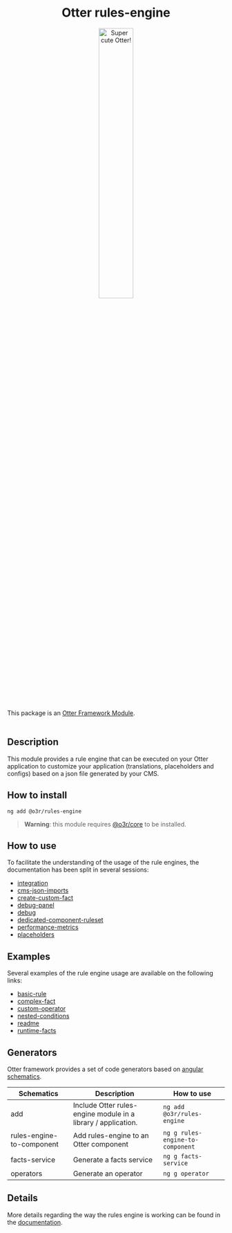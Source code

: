 <h1 align="center">Otter rules-engine</h1>
<p align="center">
  <img src="https://raw.githubusercontent.com/AmadeusITGroup/otter/main/assets/logo/otter.png" alt="Super cute Otter!" width="40%"/>
</p>

This package is an [Otter Framework Module](https://github.com/AmadeusITGroup/otter/tree/main/docs/core/MODULE.md).
<br />
<br />

## Description

This module provides a rule engine that can be executed on your Otter application to customize your application (translations,
placeholders and configs) based on a json file generated by your CMS.

## How to install

```shell
ng add @o3r/rules-engine
```

> **Warning**: this module requires [@o3r/core](https://www.npmjs.com/package/@o3r/core) to be installed.

## How to use

To facilitate the understanding of the usage of the rule engines, the documentation has been split in several sessions:

- [integration](https://github.com/AmadeusITGroup/otter/tree/main/docs/rules-engine/how-to-use/integration.md)
- [cms-json-imports](https://github.com/AmadeusITGroup/otter/tree/main/docs/rules-engine/how-to-use/cms-json-imports.md)
- [create-custom-fact](https://github.com/AmadeusITGroup/otter/tree/main/docs/rules-engine/how-to-use/create-custom-fact.md)
- [debug-panel](https://github.com/AmadeusITGroup/otter/tree/main/docs/rules-engine/how-to-use/debug-panel.md)
- [debug](https://github.com/AmadeusITGroup/otter/tree/main/docs/rules-engine/how-to-use/debug.md)
- [dedicated-component-ruleset](https://github.com/AmadeusITGroup/otter/tree/main/docs/rules-engine/how-to-use/dedicated-component-ruleset.md)
- [performance-metrics](https://github.com/AmadeusITGroup/otter/tree/main/docs/rules-engine/how-to-use/performance-metrics.md)
- [placeholders](https://github.com/AmadeusITGroup/otter/tree/main/docs/rules-engine/how-to-use/placeholders.md)

## Examples

Several examples of the rule engine usage are available on the following links:

- [basic-rule](https://github.com/AmadeusITGroup/otter/tree/main/docs/rules-engine/examples/basic-rule.md)
- [complex-fact](https://github.com/AmadeusITGroup/otter/tree/main/docs/rules-engine/examples/complex-fact.md)
- [custom-operator](https://github.com/AmadeusITGroup/otter/tree/main/docs/rules-engine/examples/custom-operator.md)
- [nested-conditions](https://github.com/AmadeusITGroup/otter/tree/main/docs/rules-engine/examples/nested-conditions.md)
- [readme](https://github.com/AmadeusITGroup/otter/tree/main/docs/rules-engine/examples/readme.md)
- [runtime-facts](https://github.com/AmadeusITGroup/otter/tree/main/docs/rules-engine/examples/runtime-facts.md)

## Generators

Otter framework provides a set of code generators based on [angular schematics](https://angular.io/guide/schematics).

| Schematics                | Description                                                   | How to use                       |
|---------------------------|---------------------------------------------------------------|----------------------------------|
| add                       | Include Otter rules-engine module in a library / application. | `ng add @o3r/rules-engine`       |
| rules-engine-to-component | Add rules-engine to an Otter component                        | `ng g rules-engine-to-component` |
| facts-service             | Generate a facts service                                      | `ng g facts-service`             |
| operators                 | Generate an operator                                          | `ng g operator`                  |


## Details

More details regarding the way the rules engine is working can be found in the [documentation](https://github.com/AmadeusITGroup/otter/tree/main/docs/rules-engine/).
